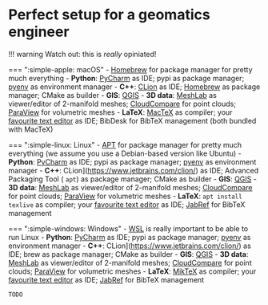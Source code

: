 
# Perfect setup for a geomatics engineer


!!! warning
    Watch out: this is *really* opiniated!


=== ":simple-apple: macOS"
    - [Homebrew](https://brew.sh/) for package manager for pretty much everything
    - **Python**: [PyCharm](https://www.jetbrains.com/pycharm-edu/) as IDE; pypi as package manager; [pyenv](https://github.com/pyenv/pyenv) as environment manager
    - **C++**: [CLion](https://www.jetbrains.com/clion/) as IDE; [Homebrew](https://brew.sh/) as package manager; CMake as builder
    - **GIS**: [QGIS](https://www.qgis.org/en/site/forusers/download.html)
    - **3D data**: [MeshLab](https://www.meshlab.net/) as viewer/editor of 2-manifold meshes; [CloudCompare](https://www.cloudcompare.org/) for point clouds; [ParaView](https://www.paraview.org/) for volumetric meshes
    - **LaTeX**: [MacTeX](https://www.tug.org/mactex/mactex-download.html) as compiler; your [favourite text editor](/computer/bestsoftware/) as IDE; BibDesk for BibTeX management (both bundled with MacTeX)

=== ":simple-linux: Linux"
    - [APT](https://en.wikipedia.org/wiki/APT_(software)) for package manager for pretty much everything (we assume you use a Debian-based version like Ubuntu)
    - **Python**: [PyCharm](https://www.jetbrains.com/pycharm-edu/) as IDE; pypi as package manager; [pyenv](https://github.com/pyenv/pyenv) as environment manager
    - **C++**: CLion](https://www.jetbrains.com/clion/) as IDE; Advanced Packaging Tool ( `apt`) as package manager; CMake as builder
    - **GIS**: [QGIS](https://www.qgis.org/en/site/forusers/download.html)
    - **3D data**: [MeshLab](https://www.meshlab.net/) as viewer/editor of 2-manifold meshes; [CloudCompare](https://www.cloudcompare.org/) for point clouds; [ParaView](https://www.paraview.org/) for volumetric meshes
    - **LaTeX**: `apt install texlive` as compiler; your [favourite text editor](/computer/bestsoftware/) as IDE; [JabRef](https://www.jabref.org/) for BibTeX management

=== ":simple-windows: Windows"
    - [WSL](/computer/wsl/) is really important to be able to run Linux
    - **Python**: [PyCharm](https://www.jetbrains.com/pycharm-edu/) as IDE; pypi as package manager; [pyenv](https://github.com/pyenv/pyenv) as environment manager
    - **C++**: CLion](https://www.jetbrains.com/clion/) as IDE; brew as package manager; CMake as builder
    - **GIS**: [QGIS](https://www.qgis.org/en/site/forusers/download.html)
    - **3D data**: [MeshLab](https://www.meshlab.net/) as viewer/editor of 2-manifold meshes; [CloudCompare](https://www.cloudcompare.org/) for point clouds; [ParaView](https://www.paraview.org/) for volumetric meshes
    - **LaTeX**: [MikTeX](https://miktex.org/) as compiler; your [favourite text editor](/computer/bestsoftware/) as IDE; [JabRef](https://www.jabref.org/) for BibTeX management

    TODO